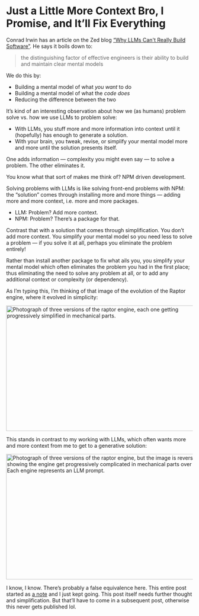 # Just a Little More Context Bro, I Promise, and It’ll Fix Everything

Conrad Irwin has an article on the Zed blog [“Why LLMs Can't Really Build Software”](https://zed.dev/blog/why-llms-cant-build-software). He says it boils down to:

> the distinguishing factor of effective engineers is their ability to build and maintain clear mental models

We do this by:

- Building a mental model of what _you want_ to do
- Building a mental model of what the _code does_
- Reducing the difference between the two

It’s kind of an interesting observation about how we (as humans)  problem solve vs. how we use LLMs to problem solve:

- With LLMs, you stuff more and more information into context until it (hopefully) has enough to generate a solution.
- With your brain, you tweak, revise, or simplify your mental model more and more until the solution presents itself.

One adds information — complexity you might even say — to solve a problem. The other eliminates it.

You know what that sort of makes me think of? NPM driven development.

Solving problems with LLMs is like solving front-end problems with NPM: the “solution” comes through installing more and more things — adding more and more context, i.e. more and more packages.

- LLM: Problem? Add more context. 
- NPM: Problem? There’s a package for that.

Contrast that with a solution that comes through simplification. You don’t add more context. You simplify your mental model so you need less to solve a problem — if you solve it at all, perhaps you eliminate the problem entirely!

Rather than install another package to fix what ails you, you simplify your mental model which often eliminates the problem you had in the first place; thus eliminating the need to solve any problem at all, or to add any additional context or complexity (or dependency).

As I’m typing this, I’m thinking of that image of the evolution of the Raptor engine, where it evolved in simplicity:

<img src="https://cdn.jim-nielsen.com/blog/2025/more-context-bro-rocket-1.jpg" width="540" height="339" alt="Photograph of three versions of the raptor engine, each one getting progressively simplified in mechanical parts." />

This stands in contrast to my working with LLMs, which often wants more and more context from me to get to a generative solution:

<img src="https://cdn.jim-nielsen.com/blog/2025/more-context-bro-rocket-2.jpg" width="540" height="339" alt="Photograph of three versions of the raptor engine, but the image is reversed showing the engine get progressively complicated in mechanical parts over time. Each engine represents an LLM prompt." />

I know, I know. There’s probably a false equivalence here. This entire post started as [a note](https://notes.jim-nielsen.com) and I just kept going. This post itself needs further thought and simplification. But that’ll have to come in a subsequent post, otherwise this never gets published lol.